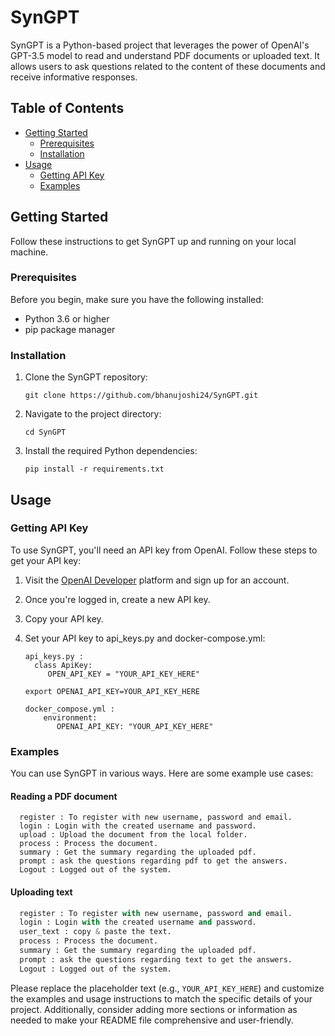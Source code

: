 # SynGPT

SynGPT is a Python-based project that leverages the power of OpenAI's GPT-3.5 model to read and understand PDF documents or uploaded text. It allows users to ask questions related to the content of these documents and receive informative responses.

## Table of Contents

- [Getting Started](#getting-started)
  - [Prerequisites](#prerequisites)
  - [Installation](#installation)
- [Usage](#usage)
  - [Getting API Key](#getting-api-key)
  - [Examples](#examples)

## Getting Started

Follow these instructions to get SynGPT up and running on your local machine.

### Prerequisites

Before you begin, make sure you have the following installed:

- Python 3.6 or higher
- pip package manager

### Installation

1. Clone the SynGPT repository:

   ```shell
   git clone https://github.com/bhanujoshi24/SynGPT.git
   ```

2. Navigate to the project directory:

   ```shell
   cd SynGPT
   ```

3. Install the required Python dependencies:

   ```shell
   pip install -r requirements.txt
   ```

## Usage

### Getting API Key

To use SynGPT, you'll need an API key from OpenAI. Follow these steps to get your API key:

1. Visit the [OpenAI Developer](https://beta.openai.com/signup/) platform and sign up for an account.

2. Once you're logged in, create a new API key.

3. Copy your API key.

4. Set your API key to api_keys.py and docker-compose.yml:

   ```shell
   api_keys.py :
     class ApiKey:
        OPEN_API_KEY = "YOUR_API_KEY_HERE"

   export OPENAI_API_KEY=YOUR_API_KEY_HERE

   docker_compose.yml :
       environment:
          OPENAI_API_KEY: "YOUR_API_KEY_HERE"
   ```

### Examples

You can use SynGPT in various ways. Here are some example use cases:

#### Reading a PDF document

```
  register : To register with new username, password and email.
  login : Login with the created username and password.
  upload : Upload the document from the local folder.
  process : Process the document.
  summary : Get the summary regarding the uploaded pdf.
  prompt : ask the questions regarding pdf to get the answers.
  Logout : Logged out of the system.
```

#### Uploading text

```python
  register : To register with new username, password and email.
  login : Login with the created username and password.
  user_text : copy & paste the text.
  process : Process the document.
  summary : Get the summary regarding the uploaded pdf.
  prompt : ask the questions regarding text to get the answers.
  Logout : Logged out of the system.
```
Please replace the placeholder text (e.g., `YOUR_API_KEY_HERE`) and customize the examples and usage instructions to match the specific details of your project. Additionally, consider adding more sections or information as needed to make your README file comprehensive and user-friendly.

